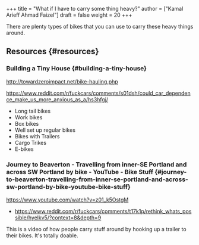 +++
title = "What if I have to carry some thing heavy?"
author = ["Kamal Arieff Ahmad Faizel"]
draft = false
weight = 20
+++

There are plenty types of bikes that you can use to carry these heavy things around.


## Resources {#resources}


### Building a Tiny House {#building-a-tiny-house}

<http://towardzeroimpact.net/bike-hauling.php>

<https://www.reddit.com/r/fuckcars/comments/s01dsh/could_car_dependence_make_us_more_anxious_as_a/hs3hfgj/>

-   Long tail bikes
-   Work bikes
-   Box bikes
-   Well set up regular bikes
-   Bikes with Trailers
-   Cargo Trikes
-   E-bikes


### Journey to Beaverton - Travelling from inner-SE Portland and across SW Portland by bike - YouTube - Bike Stuff {#journey-to-beaverton-travelling-from-inner-se-portland-and-across-sw-portland-by-bike-youtube-bike-stuff}

<https://www.youtube.com/watch?v=z01_k5OstgM>

-   <https://www.reddit.com/r/fuckcars/comments/t17k1p/rethink_whats_possible/hyelkv5/?context=8&depth=9>

This is a video of how people carry stuff around by hooking up a trailer to their bikes. It's totally doable.
